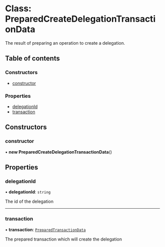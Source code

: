 # Class: PreparedCreateDelegationTransactionData

The result of preparing an operation to create a delegation.

## Table of contents

### Constructors

- [constructor](PreparedCreateDelegationTransactionData.md#constructor)

### Properties

- [delegationId](PreparedCreateDelegationTransactionData.md#delegationid)
- [transaction](PreparedCreateDelegationTransactionData.md#transaction)

## Constructors

### constructor

• **new PreparedCreateDelegationTransactionData**()

## Properties

### delegationId

• **delegationId**: `string`

The id of the delegation

___

### transaction

• **transaction**: [`PreparedTransactionData`](PreparedTransactionData.md)

The prepared transaction which will create the delegation
